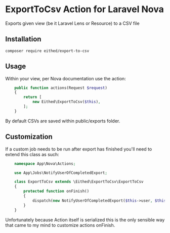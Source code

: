 ExportToCsv Action for Laravel Nova
================================

Exports given view (be it Laravel Lens or Resource) to a CSV file

Installation
------------

    composer require eithed/export-to-csv

Usage
-----

Within your view, per Nova documentation use the action:

```php
    public function actions(Request $request)
    {
        return [
            new Eithed\ExportToCsv($this),
        ];
    }

```

By default CSVs are saved within public/exports folder.

Customization
-----

If a custom job needs to be run after export has finished you'll need to extend this class as such:

```php
    namespace App\Nova\Actions;

    use App\Jobs\NotifyUserOfCompletedExport;

    class ExportToCsv extends \Eithed\ExportToCsv\ExportToCsv
    {
        protected function onFinish()
        {
            dispatch(new NotifyUserOfCompletedExport($this->user, $this->url));
        }
    }

```

Unfortunately because Action itself is serialized this is the only sensible way that came to my mind to customize actions onFinish.
